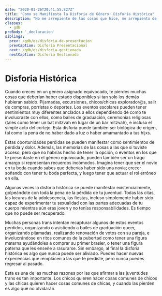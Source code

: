 ```yaml
---
date: "2020-01-26T20:41:55.827Z"
title: "Como se Manifiesta la Disforia de Género: Disforia Histórica"
description: "No me arrepiento de las cosas que hice, me arrepiento de las cosas que no hice cuando tuve la oportunidad."
classes:
  - gdb
preBody: '_declaracion'
siblings:
  prev: /gdb/es/disforia-de-presentacion
  prevCaption: Disforia Presentacional
  next: /gdb/es/disforia-gestionada
  nextCaption: Disforia Gestionada
---
```


# Disforia Histórica

Cuando creces en un género asignado equivocado, te pierdes muchas cosas que deberían haber estado disponibles si tan solo los demás hubieran sabido. Pijamadas, excursiones, chicos/chicas explorador@s, salir de compras, porristas o deportes. Los eventos escolares pueden tener sentimientos muy diferentes anclados a ellos dependiendo de como te involucraste con ellos, como bailes de graduación, ceremonias religiosas (tales como tener un bat mitzvah en lugar de un bar mitzvah), e incluso el simple acto del cortejo. Esta disforia puede también ser biológica de origen, tal como la pena de no haber dado a luz o haber amamantado a tus hijxs.

Estas oportunidades perdidas se pueden manifestar como sentimientos de pérdida y dolor. Además, las memorias de las cosas a las que sí tuviste acceso, pero que no habrías hecho de tener la opción, o eventos en los que te presentaste en el género equivocado, pueden también ser un trago amargo si representan recuerdos incómodos. Imagina tener que ser el novio en tu boda cuando sabes que deberías haber sido una novia; crecer soñando con tener tu boda perfecta, y luego tener que actuar el rol erróneo en ella.

Algunas veces la disforia histórica se puede manifestar existencialmente, golpeándote con toda la pena de la pérdida de tu juventud. Todas las citas, las locuras de la adolescencia, las fiestas, incluso simplemente haber sido capaz de experimentar tu sexualidad con las partes adecuadas de tu cuerpo mientras aún eras joven y no tenías responsabilidades. Es tiempo que no puede ser recuperado.

Muchas personas trans intentan recapturar algunos de estos eventos perdidos, organizando o asistiendo a bailes de graduación queer, organizando pijamadas, realizando renovación de votos con su pareja, e involucrándose en ritos comunes de la pubertad como tener una figura materna ayudándoles a comprar su primer brasier, o tener una figura paterna que les enseñe a rasurarse. Sin embargo, al final la disforia histórica es algo que nunca puede ser aliviado. Puedes hacer nuevas experiencias que remplacen a las que te perdiste, pero nunca puedes regresar al pasado.

Esta es una de las muchas razones por las que afirmar a las juventudes trans es tan importante. Los chicos quieren hacer cosas comunes de chicos y las chicas quieren hacer cosas comunes de chicas, y cuando las pierden es algo que no olvidarán.

